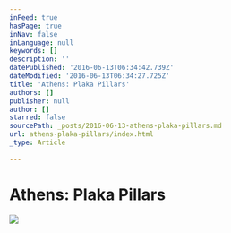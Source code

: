```yaml
---
inFeed: true
hasPage: true
inNav: false
inLanguage: null
keywords: []
description: ''
datePublished: '2016-06-13T06:34:42.739Z'
dateModified: '2016-06-13T06:34:27.725Z'
title: 'Athens: Plaka Pillars'
authors: []
publisher: null
author: []
starred: false
sourcePath: _posts/2016-06-13-athens-plaka-pillars.md
url: athens-plaka-pillars/index.html
_type: Article

---
```

# Athens: Plaka Pillars
![](https://the-grid-user-content.s3-us-west-2.amazonaws.com/4d0ff8d3-063b-44f5-b7ae-36527911aaf9.jpg)